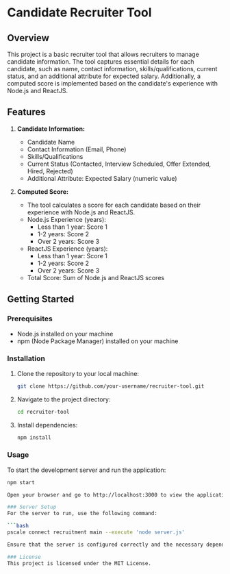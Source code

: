 # Candidate Recruiter Tool

## Overview

This project is a basic recruiter tool that allows recruiters to manage candidate information. The tool captures essential details for each candidate, such as name, contact information, skills/qualifications, current status, and an additional attribute for expected salary. Additionally, a computed score is implemented based on the candidate's experience with Node.js and ReactJS.

## Features

1. **Candidate Information:**
   - Candidate Name
   - Contact Information (Email, Phone)
   - Skills/Qualifications
   - Current Status (Contacted, Interview Scheduled, Offer Extended, Hired, Rejected)
   - Additional Attribute: Expected Salary (numeric value)

2. **Computed Score:**
   - The tool calculates a score for each candidate based on their experience with Node.js and ReactJS.
   - Node.js Experience (years):
     - Less than 1 year: Score 1
     - 1-2 years: Score 2
     - Over 2 years: Score 3
   - ReactJS Experience (years):
     - Less than 1 year: Score 1
     - 1-2 years: Score 2
     - Over 2 years: Score 3
   - Total Score: Sum of Node.js and ReactJS scores

## Getting Started

### Prerequisites

- Node.js installed on your machine
- npm (Node Package Manager) installed on your machine

### Installation

1. Clone the repository to your local machine:

   ```bash
   git clone https://github.com/your-username/recruiter-tool.git

2. Navigate to the project directory:

   ```bash
   cd recruiter-tool

3. Install dependencies:

   ```bash
   npm install

### Usage
To start the development server and run the application:

   ```bash
   npm start

Open your browser and go to http://localhost:3000 to view the application. The page will automatically reload when you make changes.

### Server Setup
For the server to run, use the following command:

   ```bash
   pscale connect recruitment main --execute 'node server.js'

Ensure that the server is configured correctly and the necessary dependencies are installed.

### License
This project is licensed under the MIT License.

